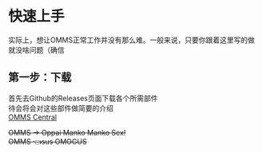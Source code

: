 # 快速上手

实际上，想让OMMS正常工作并没有那么难。一般来说，只要你跟着这里写的做就没啥问题（确信

## 第一步：下载
首先去Github的Releases页面下载各个所需部件  
待会将会对这些部件做简要的介绍  
[OMMS Central](https://github.com/OhMyMinecraftServer/omms-central/releases)















~~OMMS -> Oppai Manko Manko Sex!~~  
~~OMMS 👈sus OMOGUS~~